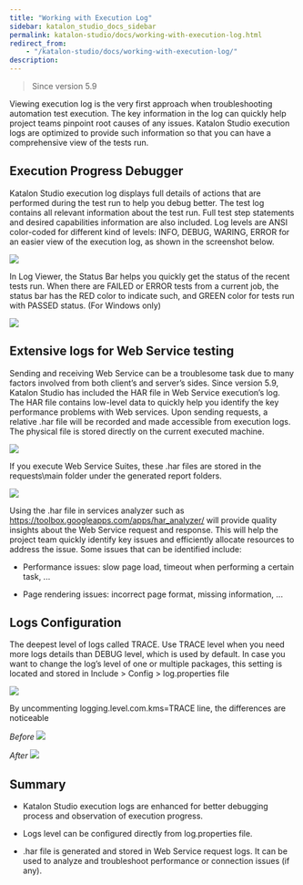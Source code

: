 ```yaml
---
title: "Working with Execution Log" 
sidebar: katalon_studio_docs_sidebar
permalink: katalon-studio/docs/working-with-execution-log.html 
redirect_from:
    - "/katalon-studio/docs/working-with-execution-log/"
description: 
---
```

> Since version 5.9

Viewing execution log is the very first approach when troubleshooting automation test execution. The key information in the log can quickly help project teams pinpoint root causes of any issues. Katalon Studio execution logs are optimized to provide such information so that you can have a comprehensive view of the tests run. 

## Execution Progress Debugger

Katalon Studio execution log displays full details of actions that are performed during the test run to help you debug better. The test log contains all relevant information about the test run. Full test step statements and desired capabilities information are also included. Log levels are ANSI color-coded for different kind of levels: INFO, DEBUG, WARING, ERROR for an easier view of the execution log, as shown in the screenshot below.

![](../../images/katalon-studio/docs/working-with-execution-log/new-log.png)
 
In Log Viewer, the Status Bar helps you quickly get the status of the recent tests run. When there are FAILED or ERROR tests from a current job, the status bar has the RED color to indicate such, and GREEN color for tests run with PASSED status. (For Windows only)

![](../../images/katalon-studio/docs/working-with-execution-log/new-status-bar.png)

## Extensive logs for Web Service testing

Sending and receiving Web Service can be a troublesome task due to many factors involved from both client’s and server’s sides.  Since version 5.9, Katalon Studio has included the HAR file in Web Service execution’s log. The HAR file contains low-level data to quickly help you identify the key performance problems with Web services.
Upon sending requests, a relative .har file will be recorded and made accessible from execution logs. The physical file is stored directly on the current executed machine.

![](../../images/katalon-studio/docs/working-with-execution-log/har-log.png)

If you execute Web Service Suites, these .har files are stored in the requests\main folder under the generated report folders.

![](../../images/katalon-studio/docs/working-with-execution-log/har-location.png)

Using the .har file in services analyzer such as https://toolbox.googleapps.com/apps/har_analyzer/  will provide quality insights about the Web Service request and response. This will help the project team quickly identify key issues and efficiently allocate resources to address the issue. Some issues that can be identified include: 

- Performance issues: slow page load, timeout when performing a certain task, ...

- Page rendering issues: incorrect page format, missing information, ...

## Logs Configuration

The deepest level of logs called TRACE. Use TRACE level when you need more logs details than DEBUG level, which is used by default. 
In case you want to change the log’s level of one or multiple packages, this setting is located and stored in Include > Config > log.properties file

![](../../images/katalon-studio/docs/working-with-execution-log/log-properties.png)

By uncommenting logging.level.com.kms=TRACE line, the differences are noticeable

_Before_
![](../../images/katalon-studio/docs/working-with-execution-log/before-trace.png)

_After_
![](../../images/katalon-studio/docs/working-with-execution-log/after-trace.png)

## Summary
- Katalon Studio execution logs are enhanced for better debugging process and observation of execution progress.

- Logs level can be configured directly from log.properties file.

- .har file is generated and stored in Web Service request logs. It can be used to analyze and troubleshoot performance or connection issues (if any).


